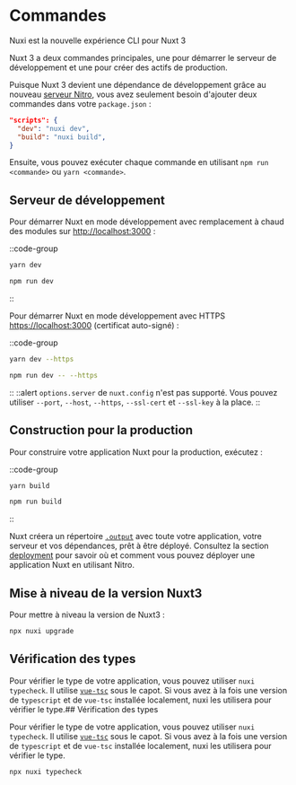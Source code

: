 # Commandes

Nuxi est la nouvelle expérience CLI pour Nuxt 3

Nuxt 3 a deux commandes principales, une pour démarrer le serveur de développement et une pour créer des actifs de production.

Puisque Nuxt 3 devient une dépendance de développement grâce au nouveau [serveur Nitro](/concepts/server-engine), vous avez seulement besoin d'ajouter deux commandes dans votre `package.json` :

```json [package.json]
"scripts": {
  "dev": "nuxi dev",
  "build": "nuxi build",
}
```

Ensuite, vous pouvez exécuter chaque commande en utilisant `npm run <commande>` ou `yarn <commande>`.

## Serveur de développement

Pour démarrer Nuxt en mode développement avec remplacement à chaud des modules sur <http://localhost:3000> :

::code-group

```bash [Yarn]
yarn dev
```

```bash [NPM]
npm run dev
```

::

Pour démarrer Nuxt en mode développement avec HTTPS <https://localhost:3000> (certificat auto-signé) :

::code-group

```bash [Yarn]
yarn dev --https
```

```bash [NPM]
npm run dev -- --https
```

::
::alert
`options.server` de `nuxt.config` n'est pas supporté. Vous pouvez utiliser `--port`, `--host`, `--https`, `--ssl-cert` et `--ssl-key` à la place.
::

## Construction pour la production

Pour construire votre application Nuxt pour la production, exécutez :

::code-group

```bash [Yarn]
yarn build
```

```bash [NPM]
npm run build
```

::

Nuxt créera un répertoire [`.output`](/docs/directory-structure/output) avec toute votre application, votre serveur et vos dépendances, prêt à être déployé. Consultez la section [deployment](/docs/deployment) pour savoir où et comment vous pouvez déployer une application Nuxt en utilisant Nitro.

## Mise à niveau de la version Nuxt3

Pour mettre à niveau la version de Nuxt3 :

```bash
npx nuxi upgrade
```

## Vérification des types

Pour vérifier le type de votre application, vous pouvez utiliser `nuxi typecheck`. Il utilise [`vue-tsc`](https://github.com/johnsoncodehk/volar/tree/master/packages/vue-tsc) sous le capot. Si vous avez à la fois une version de `typescript` et de `vue-tsc` installée localement, nuxi les utilisera pour vérifier le type.## Vérification des types

Pour vérifier le type de votre application, vous pouvez utiliser `nuxi typecheck`. Il utilise [`vue-tsc`](https://github.com/johnsoncodehk/volar/tree/master/packages/vue-tsc) sous le capot. Si vous avez à la fois une version de `typescript` et de `vue-tsc` installée localement, nuxi les utilisera pour vérifier le type.

```bash
npx nuxi typecheck
```

